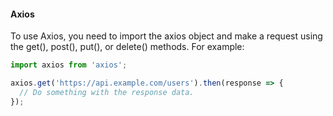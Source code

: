 #### Axios

To use Axios, you need to import the axios object and make a request using the get(), post(), put(), or delete() methods. For example:

```js
import axios from 'axios';

axios.get('https://api.example.com/users').then(response => {
  // Do something with the response data.
});
```